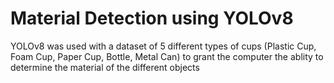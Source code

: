 # Material Detection using YOLOv8

YOLOv8 was used with a dataset of 5 different types of cups (Plastic Cup, Foam Cup, Paper Cup, Bottle, Metal Can) to grant the computer the ablity to determine the material of the different objects

